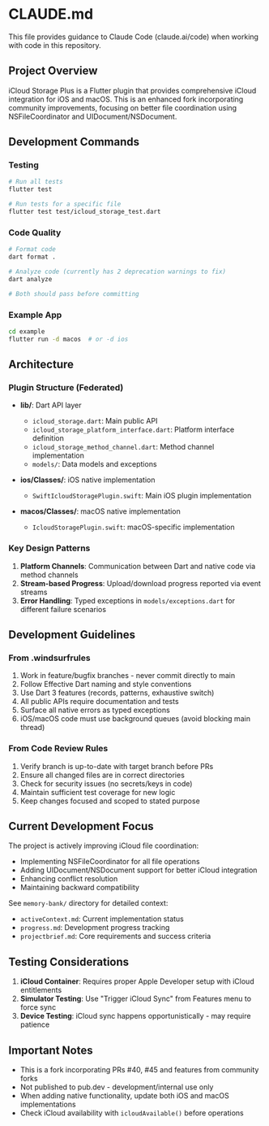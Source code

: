 # CLAUDE.md

This file provides guidance to Claude Code (claude.ai/code) when working with code in this repository.

## Project Overview

iCloud Storage Plus is a Flutter plugin that provides comprehensive iCloud integration for iOS and macOS. This is an enhanced fork incorporating community improvements, focusing on better file coordination using NSFileCoordinator and UIDocument/NSDocument.

## Development Commands

### Testing
```bash
# Run all tests
flutter test

# Run tests for a specific file
flutter test test/icloud_storage_test.dart
```

### Code Quality
```bash
# Format code
dart format .

# Analyze code (currently has 2 deprecation warnings to fix)
dart analyze

# Both should pass before committing
```

### Example App
```bash
cd example
flutter run -d macos  # or -d ios
```

## Architecture

### Plugin Structure (Federated)
- **lib/**: Dart API layer
  - `icloud_storage.dart`: Main public API
  - `icloud_storage_platform_interface.dart`: Platform interface definition
  - `icloud_storage_method_channel.dart`: Method channel implementation
  - `models/`: Data models and exceptions

- **ios/Classes/**: iOS native implementation
  - `SwiftIcloudStoragePlugin.swift`: Main iOS plugin implementation
  
- **macos/Classes/**: macOS native implementation  
  - `IcloudStoragePlugin.swift`: macOS-specific implementation

### Key Design Patterns
1. **Platform Channels**: Communication between Dart and native code via method channels
2. **Stream-based Progress**: Upload/download progress reported via event streams
3. **Error Handling**: Typed exceptions in `models/exceptions.dart` for different failure scenarios

## Development Guidelines

### From .windsurfrules
1. Work in feature/bugfix branches - never commit directly to main
2. Follow Effective Dart naming and style conventions
3. Use Dart 3 features (records, patterns, exhaustive switch)
4. All public APIs require documentation and tests
5. Surface all native errors as typed exceptions
6. iOS/macOS code must use background queues (avoid blocking main thread)

### From Code Review Rules
1. Verify branch is up-to-date with target branch before PRs
2. Ensure all changed files are in correct directories
3. Check for security issues (no secrets/keys in code)
4. Maintain sufficient test coverage for new logic
5. Keep changes focused and scoped to stated purpose

## Current Development Focus

The project is actively improving iCloud file coordination:
- Implementing NSFileCoordinator for all file operations
- Adding UIDocument/NSDocument support for better iCloud integration
- Enhancing conflict resolution
- Maintaining backward compatibility

See `memory-bank/` directory for detailed context:
- `activeContext.md`: Current implementation status
- `progress.md`: Development progress tracking
- `projectbrief.md`: Core requirements and success criteria

## Testing Considerations

1. **iCloud Container**: Requires proper Apple Developer setup with iCloud entitlements
2. **Simulator Testing**: Use "Trigger iCloud Sync" from Features menu to force sync
3. **Device Testing**: iCloud sync happens opportunistically - may require patience

## Important Notes

- This is a fork incorporating PRs #40, #45 and features from community forks
- Not published to pub.dev - development/internal use only
- When adding native functionality, update both iOS and macOS implementations
- Check iCloud availability with `icloudAvailable()` before operations